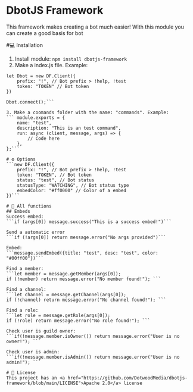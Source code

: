 # DbotJS Framework
This framework makes creating a bot much easier! With this module you can create a good basis for bot

#💻 Installation

1. Install module: `npm install dbotjs-framework`
2. Make a index.js file. Example:
```const DF = require("dbotjs-framework");
let Dbot = new DF.Client({
    prefix: "!", // Bot prefix > !help, !test
    token: "TOKEN" // Bot token
})

Dbot.connect();```

3. Make a coomands folder with the name: "commands". Example:
``` module.exports = {
    name: "test",
    description: "This is an test command",
    run: async (client, message, args) => {
        // Code here
    },
};```

# ⚙ Options
```new DF.Client({
    prefix: "!", // Bot prefix > !help, !test
    token: "TOKEN", // Bot token
    status: "test", // Bot status
    statusType: "WATCHING", // Bot status type
    embedColor: "#ff0000" // Color of a embed
})```

# 🤖 All functions
## Embeds
Success embed:
```if (args[0]) message.success("This is a success embed!")```

Send a automatic error
```if (!args[0]) return message.error("No args provided")```

Embed:
```message.sendEmbed({title: "test", desc: "test", color: "#00ff00"})```

Find a member:
```let member = message.getMember(args[0]);
if (!member) return message.error("No member found!"); ```

Find a channel:
```let channel = message.getChannel(args[0]);
if (!channel) return message.error("No channel found!"); ```

Find a role:
```let role = message.getRole(args[0]);
if (!role) return message.error("No role found!"); ```

Check user is guild owner:
```if(!message.member.isOwner()) return message.error("User is no owner!"); ```

Check user is admin:
```if(!message.member.isAdmin()) return message.error("User is no admin!"); ```

# 📑 License
This project has an <a href="https://github.com/DotwoodMedia/dbotjs-framework/blob/main/LICENSE">Apache 2.0</a> license